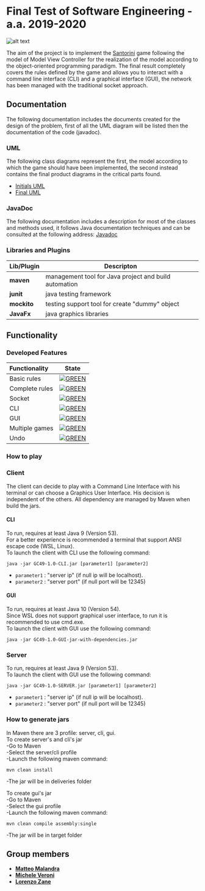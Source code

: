 # Final Test of Software Engineering - a.a. 2019-2020
![alt text](https://cf.geekdo-images.com/opengraph/img/aL3ylg4WfWekpXaOq9fij-eRgHg=/fit-in/1200x630/pic3283110.png)

The aim of the project is to implement the [Santorini](https://www.craniocreations.it/prodotto/santorini/) game following the model of Model View Controller for the realization of the model according to the object-oriented programming paradigm. The final result completely covers the rules defined by the game and allows you to interact with a command line interface (CLI) and a graphical interface (GUI), the network has been managed with the traditional socket approach.

## Documentation
The following documentation includes the documents created for the design of the problem, first of all the UML diagram will be listed then the documentation of the code (javadoc).

### UML

The following class diagrams represent the first, the model according to which the game should have been implemented, the second instead contains the final product diagrams in the critical parts found.
- [Initials UML](https://github.com/)
- [Final UML](https://github.com/)

### JavaDoc
The following documentation includes a description for most of the classes and methods used, it follows Java documentation techniques and can be consulted at the following address: [Javadoc](https://github.com/lorenzozane98/ing-sw-2020-Malandra-Veroni-Zane/tree/master/deliverables/final/javadoc)  


### Libraries and Plugins
|Lib/Plugin|Descripton|
|---------------|-----------|
|__maven__|management tool for Java project and build automation|
|__junit__|java testing framework|
|__mockito__|testing support tool for create "dummy" object|
|__JavaFx__|java graphics libraries|



## Functionality
### Developed Features
| Functionality | State |
|:-----------------------|:------------------------------------:|
| Basic rules | [![GREEN](https://placehold.it/15/44bb44/44bb44)](#) |
| Complete rules | [![GREEN](https://placehold.it/15/44bb44/44bb44)](#) |
| Socket | [![GREEN](https://placehold.it/15/44bb44/44bb44)](#) |
| CLI | [![GREEN](https://placehold.it/15/44bb44/44bb44)](#) |
| GUI | [![GREEN](https://placehold.it/15/44bb44/44bb44)](#) |
| Multiple games | [![GREEN](https://placehold.it/15/44bb44/44bb44)](#) |
| Undo | [![GREEN](https://placehold.it/15/44bb44/44bb44)](#) |


### How to play
### Client
The client can decide to play with a Command Line Interface with his terminal or can choose a Graphics User Interface. His decision is independent of the others. All dependency are managed by Maven when build the jars.  
#### CLI
To run, requires at least Java 9 (Version 53).  
For a better experience is recommended a terminal that support ANSI escape code (WSL, Linux).  
To launch the client with CLI use the following command:  
```
java -jar GC49-1.0-CLI.jar [parameter1] [parameter2]
```
- `parameter1` : "server ip" (if null ip will be localhost).
- `parameter2` : "server port" (if null port will be 12345)

#### GUI
To run, requires at least Java 10 (Version 54).  
Since WSL does not support graphical user interface, to run it is recommended to use cmd.exe.  
To launch the client with GUI use the following command:  
```
java -jar GC49-1.0-GUI-jar-with-dependencies.jar
```

### Server
To run, requires at least Java 9 (Version 53).  
To launch the client with GUI use the following command:  
```
java -jar GC49-1.0-SERVER.jar [parameter1] [parameter2]
```

- `parameter1` : "server ip" (if null ip will be localhost).
- `parameter2` : "server port" (if null port will be 12345)


### How to generate jars
In Maven there are 3 profile: server, cli, gui.  
To create server's and cli's jar  
-Go to Maven  
-Select the server/cli profile  
-Launch the following maven command:  
```
mvn clean install
```
-The jar will be in deliveries folder

To create gui's jar  
-Go to Maven  
-Select the gui profile  
-Launch the following maven command:  
```
mvn clean compile assembly:single
```
-The jar will be in target folder


## Group members
- [__Matteo Malandra__](https://github.com/matteomalandra)
- [__Michele Veroni__](https://github.com/micheleveroni)
- [__Lorenzo Zane__](https://github.com/lorenzozane98)
